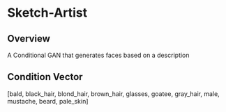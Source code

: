 # Sketch-Artist
## Overview
A Conditional GAN that generates faces based on a description
## Condition Vector
[bald, black_hair, blond_hair, brown_hair, glasses, goatee, gray_hair, male, mustache, beard, pale_skin]

